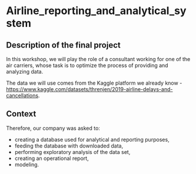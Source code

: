 # Airline_reporting_and_analytical_system

## Description of the final project
In this workshop, we will play the role of a consultant working for one of the air carriers, whose task is to optimize the process of providing and analyzing data.

The data we will use comes from the Kaggle platform we already know - https://www.kaggle.com/datasets/threnjen/2019-airline-delays-and-cancellations.

## Context

Therefore, our company was asked to:

- creating a database used for analytical and reporting purposes,
- feeding the database with downloaded data,
- performing exploratory analysis of the data set,
- creating an operational report,
- modeling.
